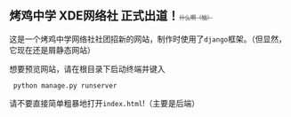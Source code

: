 ## 烤鸡中学 XDE网络社 正式出道！<font size=1 color=gray>~~什么啊（恼）~~</font>

这是一个烤鸡中学网络社社团招新的网站，制作时使用了`django`框架。（但显然，它现在还是屑静态网站）

想要预览网站，请在根目录下启动终端并键入

`` 
python manage.py runserver
``

请不要直接简单粗暴地打开`index.html`!（主要是后端）

